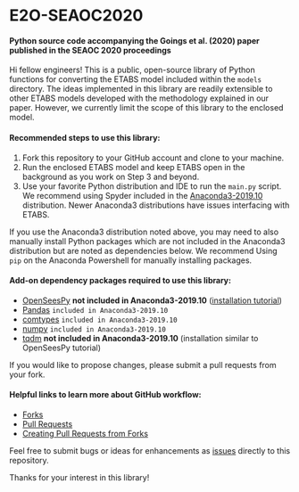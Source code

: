 # E2O-SEAOC2020
#### Python source code accompanying the Goings et al. (2020) paper published in the SEAOC 2020 proceedings

Hi fellow engineers! This is a public, open-source library of Python functions for converting the ETABS model included within the `models` directory.
The ideas implemented in this library are readily extensible to other ETABS models developed with the methodology explained in our paper. However, we 
currently limit the scope of this library to the enclosed model.

#### Recommended steps to use this library:

1. Fork this repository to your GitHub account and clone to your machine. 
2. Run the enclosed ETABS model and keep ETABS open in the background as you work on Step 3 and beyond.
3. Use your favorite Python distribution and IDE to run the `main.py` script. We recommend using Spyder included in the [Anaconda3-2019.10](https://repo.anaconda.com/archive/) distribution. Newer Anaconda3 distributions have issues interfacing with ETABS.

If you use the Anaconda3 distribution noted above, you may need to also manually install Python packages which are not included in the Anaconda3 distribution but are noted as dependencies below. We recommend Using `pip` on the Anaconda Powershell for manually installing packages.

#### Add-on dependency packages required to use this library:
  - [OpenSeesPy](https://openseespydoc.readthedocs.io/en/latest/index.html) **not included in Anaconda3-2019.10** ([installation tutorial](https://www.youtube.com/watch?v=uuhuewl1Z-k))
  - [Pandas](https://pandas.pydata.org/pandas-docs/stable/getting_started/install.html) `included in Anaconda3-2019.10`
  - [comtypes](https://pypi.org/project/comtypes/) `included in Anaconda3-2019.10`
  - [numpy](https://numpy.org/install/) `included in Anaconda3-2019.10`
  - [tqdm](https://pypi.org/project/tqdm/) **not included in Anaconda3-2019.10** (installation similar to OpenSeesPy tutorial)
  
If you would like to propose changes, please submit a pull requests from your fork.

#### Helpful links to learn more about GitHub workflow:

  - [Forks](https://docs.github.com/en/github/collaborating-with-issues-and-pull-requests/about-forks)
  - [Pull Requests](https://docs.github.com/en/github/collaborating-with-issues-and-pull-requests/about-pull-requests)
  - [Creating Pull Requests from Forks](https://docs.github.com/en/github/collaborating-with-issues-and-pull-requests/creating-a-pull-request-from-a-fork)
  
Feel free to submit bugs or ideas for enhancements as [issues](https://guides.github.com/features/issues/) directly to this repository.

Thanks for your interest in this library!
